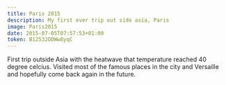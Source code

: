 ```yaml
---
title: Paris 2015
description: My first ever trip out side asia, Paris
image: Paris2015
date: 2015-07-05T07:57:53+01:00
token: B12532ODWw8yqC
---
```


First trip outside Asia with the heatwave that temperature reached
40 degree celcius. Visited most of the famous places in the city
and Versaille and hopefully come back again in the future.
